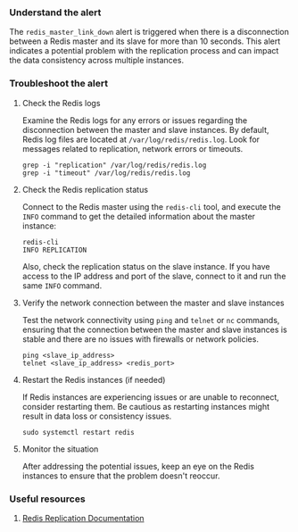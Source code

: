 ### Understand the alert

The `redis_master_link_down` alert is triggered when there is a disconnection between a Redis master and its slave for more than 10 seconds. This alert indicates a potential problem with the replication process and can impact the data consistency across multiple instances.

### Troubleshoot the alert

1. Check the Redis logs

   Examine the Redis logs for any errors or issues regarding the disconnection between the master and slave instances. By default, Redis log files are located at `/var/log/redis/redis.log`. Look for messages related to replication, network errors or timeouts.

   ```
   grep -i "replication" /var/log/redis/redis.log
   grep -i "timeout" /var/log/redis/redis.log
   ```

2. Check the Redis replication status

   Connect to the Redis master using the `redis-cli` tool, and execute the `INFO` command to get the detailed information about the master instance:

   ```
   redis-cli
   INFO REPLICATION
   ```

   Also, check the replication status on the slave instance. If you have access to the IP address and port of the slave, connect to it and run the same `INFO` command.

3. Verify the network connection between the master and slave instances

   Test the network connectivity using `ping` and `telnet` or `nc` commands, ensuring that the connection between the master and slave instances is stable and there are no issues with firewalls or network policies.

   ```
   ping <slave_ip_address>
   telnet <slave_ip_address> <redis_port>
   ```

4. Restart the Redis instances (if needed)

   If Redis instances are experiencing issues or are unable to reconnect, consider restarting them. Be cautious as restarting instances might result in data loss or consistency issues.

   ```
   sudo systemctl restart redis
   ```

5. Monitor the situation

   After addressing the potential issues, keep an eye on the Redis instances to ensure that the problem doesn't reoccur.

### Useful resources

1. [Redis Replication Documentation](https://redis.io/topics/replication)
